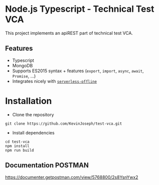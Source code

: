 # Node.js Typescript - Technical Test VCA

This project implements an apiREST part of technical test VCA.

## Features

- Typescript
- MongoDB
- Supports ES2015 syntax + features (`export`, `import`, `async`, `await`, `Promise`, ...)
- Integrates nicely with [`serverless-offline`](https://github.com/dherault/serverless-offline)

# Installation
- Clone the repository
```
git clone https://github.com/KevinJoseph/test-vca.git
```
- Install dependencies
```
cd test-vca
npm install
npm run build
```

## Documentation POSTMAN
https://documenter.getpostman.com/view/5768800/2s8YsnYwx2
